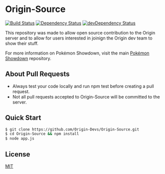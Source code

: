 # Origin-Source

[![Build Status](https://api.travis-ci.org/Origin-Devs/Origin-Source.svg)](https://travis-ci.org/Origin-Devs/Origin-Source)
[![Dependency Status](https://david-dm.org/CreaturePhil/Showdown-Boilerplate.svg)](https://david-dm.org/CreaturePhil/Showdown-Boilerplate)
[![devDependency Status](https://david-dm.org/CreaturePhil/Showdown-Boilerplate/dev-status.svg)](https://david-dm.org/CreaturePhil/Showdown-Boilerplate#info=devDependencies)

This repository was made to allow open source contribution to the Origin server and to allow for users interested in joinign the Origin dev team to show their stuff. 

For more information on Pokémon Showdown, visit the main
[Pokémon Showdown](https://github.com/Zarel/Pokemon-Showdown) repository.

## About Pull Requests

- Always test your code locally and run npm test before creating a pull request. 
- Not all pull requests accepted to Origin-Source will be committed to the server. 

## Quick Start

```bash
$ git clone https://github.com/Origin-Devs/Origin-Source.git
$ cd Origin-Source && npm install
$ node app.js
```

## License

[MIT](LICENSE)
